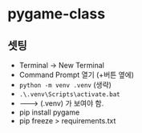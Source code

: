 # pygame-class


## 셋팅
- Terminal -> New Terminal
- Command Prompt 열기 (+버튼 옆에)
- `python -m venv .venv` (생략)
- `.\.venv\Scripts\activate.bat`
- ---> (.venv) 가 보여야 함.
- pip install pygame
- pip freeze > requirements.txt